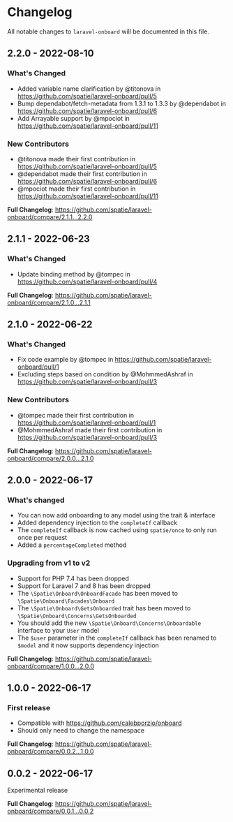 # Changelog

All notable changes to `laravel-onboard` will be documented in this file.

## 2.2.0 - 2022-08-10

### What's Changed

- Added variable name clarification by @titonova in https://github.com/spatie/laravel-onboard/pull/5
- Bump dependabot/fetch-metadata from 1.3.1 to 1.3.3 by @dependabot in https://github.com/spatie/laravel-onboard/pull/6
- Add Arrayable support by @mpociot in https://github.com/spatie/laravel-onboard/pull/11

### New Contributors

- @titonova made their first contribution in https://github.com/spatie/laravel-onboard/pull/5
- @dependabot made their first contribution in https://github.com/spatie/laravel-onboard/pull/6
- @mpociot made their first contribution in https://github.com/spatie/laravel-onboard/pull/11

**Full Changelog**: https://github.com/spatie/laravel-onboard/compare/2.1.1...2.2.0

## 2.1.1 - 2022-06-23

### What's Changed

- Update binding method by @tompec in https://github.com/spatie/laravel-onboard/pull/4

**Full Changelog**: https://github.com/spatie/laravel-onboard/compare/2.1.0...2.1.1

## 2.1.0 - 2022-06-22

### What's Changed

- Fix code example by @tompec in https://github.com/spatie/laravel-onboard/pull/1
- Excluding steps based on condition by @MohmmedAshraf in https://github.com/spatie/laravel-onboard/pull/3

### New Contributors

- @tompec made their first contribution in https://github.com/spatie/laravel-onboard/pull/1
- @MohmmedAshraf made their first contribution in https://github.com/spatie/laravel-onboard/pull/3

**Full Changelog**: https://github.com/spatie/laravel-onboard/compare/2.0.0...2.1.0

## 2.0.0 - 2022-06-17

### What's changed

- You can now add onboarding to any model using the trait & interface
- Added dependency injection to the `completeIf` callback
- The `completeIf` callback is now cached using `spatie/once` to only run once per request
- Added a `percentageCompleted` method

### Upgrading from v1 to v2

- Support for PHP 7.4 has been dropped
- Support for Laravel 7 and 8 has been dropped
- The `\Spatie\Onboard\OnboardFacade` has been moved to `\Spatie\Onboard\Facades\Onboard`
- The `\Spatie\Onboard\GetsOnboarded` trait has been moved to `\Spatie\Onboard\Concerns\GetsOnboarded`
- You should add the new `\Spatie\Onboard\Concerns\Onboardable` interface to your `User` model
- The `$user` parameter in the `completeIf` callback has been renamed to `$model` and it now supports dependency injection

**Full Changelog**: https://github.com/spatie/laravel-onboard/compare/1.0.0...2.0.0

## 1.0.0 - 2022-06-17

### First release

- Compatible with https://github.com/calebporzio/onboard
- Should only need to change the namespace

**Full Changelog**: https://github.com/spatie/laravel-onboard/compare/0.0.2...1.0.0

## 0.0.2 - 2022-06-17

Experimental release

**Full Changelog**: https://github.com/spatie/laravel-onboard/compare/0.0.1...0.0.2
